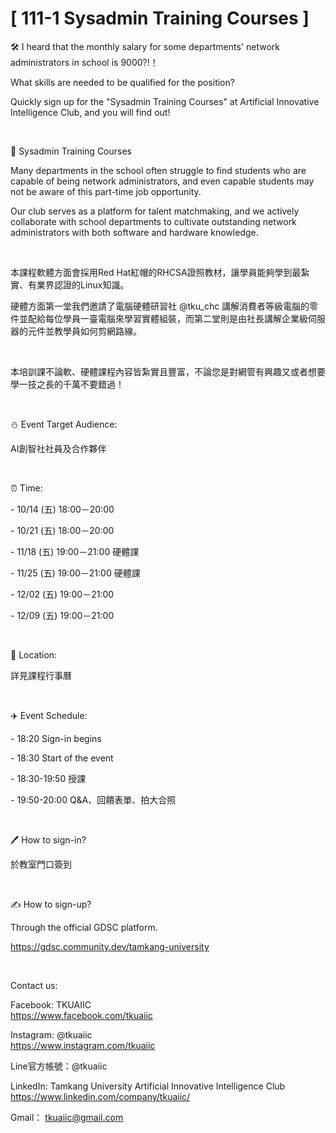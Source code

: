 # [ 111-1 Sysadmin Training Courses ]

🛠 I heard that the monthly salary for some departments' network administrators in school is 9000?!！

What skills are needed to be qualified for the position?

Quickly sign up for the "Sysadmin Training Courses" at Artificial Innovative Intelligence Club, and you will find out!

&nbsp;

📎 Sysadmin Training Courses

Many departments in the school often struggle to find students who are capable of being network administrators, and even capable students may not be aware of this part-time job opportunity.

Our club serves as a platform for talent matchmaking, and we actively collaborate with school departments to cultivate outstanding network administrators with both software and hardware knowledge.

&nbsp;

本課程軟體方面會採用Red Hat紅帽的RHCSA證照教材，讓學員能夠學到最紮實、有業界認證的Linux知識。

硬體方面第一堂我們邀請了電腦硬體研習社 @tku_chc 講解消費者等級電腦的零件並配給每位學員一臺電腦來學習實體組裝，而第二堂則是由社長講解企業級伺服器的元件並教學員如何剪網路線。

&nbsp;

本培訓課不論軟、硬體課程內容皆紮實且豐富，不論您是對網管有興趣又或者想要學一技之長的千萬不要錯過！

&nbsp;

⛄️ Event Target Audience:

AI創智社社員及合作夥伴

&nbsp;

⏰ Time:

\- 10/14 (五) 18:00－20:00

\- 10/21 (五) 18:00－20:00

\- 11/18 (五) 19:00－21:00 硬體課

\- 11/25 (五) 19:00－21:00 硬體課

\- 12/02 (五) 19:00－21:00

\- 12/09 (五) 19:00－21:00

&nbsp;

📍 Location:

詳見課程行事曆

&nbsp;

✈️ Event Schedule:

\- 18:20 Sign-in begins

\- 18:30 Start of the event

\- 18:30-19:50 授課

\- 19:50-20:00 Q&A、回饋表單、拍大合照

&nbsp;

🖊️ How to sign-in?

於教室門口簽到

&nbsp;

✍️ How to sign-up?

Through the official GDSC platform.

<https://gdsc.community.dev/tamkang-university>

&nbsp;

Contact us:

Facebook: TKUAIIC <br />https://www.facebook.com/tkuaiic

Instagram: @tkuaiic <br />https://www.instagram.com/tkuaiic

Line官方帳號：@tkuaiic

LinkedIn: Tamkang University Artificial Innovative Intelligence Club <br />https://www.linkedin.com/company/tkuaiic/

Gmail： <tkuaiic@gmail.com>
